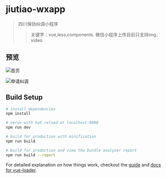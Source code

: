 # jiutiao-wxapp

> 四川保协纠调小程序
>> 关键字：vue,less,components.
>> 微信小程序上传目前只支持img、video

## 预览

![首页](https://usails-public.cdn.usails.cn/wxapp1.png)

![申请纠调](https://usails-public.cdn.usails.cn/wxapp2.png)

## Build Setup

``` bash
# install dependencies
npm install

# serve with hot reload at localhost:8080
npm run dev

# build for production with minification
npm run build

# build for production and view the bundle analyzer report
npm run build --report
```

For detailed explanation on how things work, checkout the [guide](http://vuejs-templates.github.io/webpack/) and [docs for vue-loader](http://vuejs.github.io/vue-loader).
